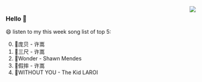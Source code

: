 <img align="right"  src="https://github-readme-stats.vercel.app/api/top-langs/?username=kvnZero" />

### Hello 👋

😄 listen to my this week song list of top 5:

0. 🌈庞贝 - 许嵩
1. 🌈三尺 - 许嵩
2. 🌈Wonder - Shawn Mendes
3. 🌈假摔 - 许嵩
4. 🌈WITHOUT YOU - The Kid LAROI

